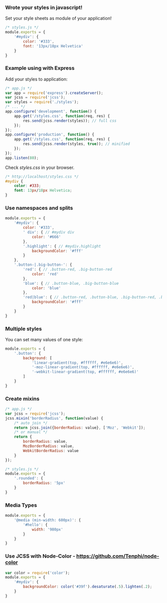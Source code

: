 ### Wrote your styles in javascript!
Set your style sheets as module of your application!

```javascript
/* styles.js */
module.exports = {
    '#mydiv': {
        color: '#333',
        font: '13px/18px Helvetica'
    }
}
```

### Example using with Express
Add your styles to application:

```javascript
/* app.js */
var app = require('express').createServer();
var jcss = require('jcss');
var styles = require('./styles');
/* ... */
app.configure('development', function() {
    app.get('/styles.css', function(req, res) {
        res.send(jcss.render(styles)); // full css
    });
});
app.configure('production', function() {
    app.get('/styles.css', function(req, res) {
        res.send(jcss.render(styles, true)); // minified
    });
});
app.listen(80);
```

Check *styles.css* in your browser.

```css
/* http://localhost/styles.css */
#mydiv {
    color: #333;
    font: 13px/18px Helvetica;
}
```

### Use namespaces and splits

```javascript
module.exports = {
    '#mydiv': {
        color: '#333',
        ' div': { // #mydiv div
            color: '#666'
        },
        '.highlight': { // #mydiv.highlight
            backgroundColor: '#fff'
        }
    },
    '.button-|.big-button-': {
        'red': { // .button-red, .big-button-red
            color: 'red'
        },
        'blue': { // .button-blue, .big-button-blue
            color: 'blue'
        },
        'red|blue': { // .button-red, .button-blue, .big-button-red, .big-button-blue
            backgroundColor: '#fff'
        }
    }
}
```

### Multiple styles
You can set many values of one style:

```javascript
module.exports = {
    '.button': {
        background: [
            'linear-gradient(top, #ffffff, #e6e6e6)',
            '-moz-linear-gradient(top, #ffffff, #e6e6e6)',
            '-webkit-linear-gradient(top, #ffffff, #e6e6e6)'
        ]
    }
}
```

### Create mixins

```javascript
/* app.js */
var jcss = require('jcss');
jcss.mixin('borderRadius', function(value) {
    /* auto join */
    return jcss.join({borderRadius: value}, ['Moz', 'Webkit']);
    /* or manual */
    return {
        borderRadius: value,
        MozBorderRadius: value,
        WebkitBorderRadius: value
    }
});

/* styles.js */
module.exports = {
    '.rounded': {
        borderRadius: '5px'
    }
}
```

### Media Types

```javascript
module.exports = {
    '@media (min-width: 600px)': {
        '#hello': {
            width: '980px'
        }
    }
}
```

### Use JCSS with Node-Color - https://github.com/Tenphi/node-color

```javascript
var color = require('color');
module.exports = {
    '#mydiv': {
        backgroundColor: color('#39f').desaturate(.5).lighten(.2);
    }
}
```